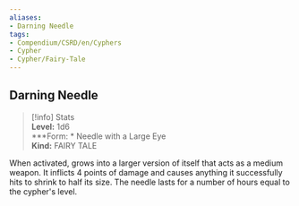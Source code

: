 ```yaml
---
aliases:
- Darning Needle
tags:
- Compendium/CSRD/en/Cyphers
- Cypher
- Cypher/Fairy-Tale
---
```


  
## Darning Needle  
>[!info] Stats  
> **Level:** 1d6  
> ***Form: * Needle with a Large Eye  
> **Kind:** FAIRY TALE
  
When activated, grows into a larger version of itself that acts as a medium weapon. It inflicts 4 points of damage and causes anything it successfully hits to shrink to half its size. The needle lasts for a number of hours equal to the cypher's level.